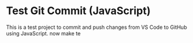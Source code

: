 # Test Git Commit (JavaScript)

This is a test project to commit and push changes from VS Code to GitHub using JavaScript. now make te